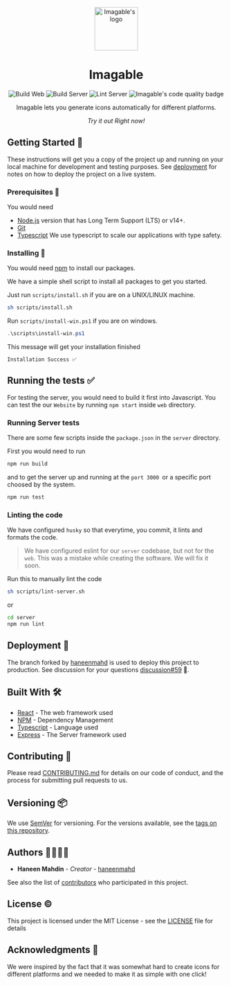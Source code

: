 <div align="center">
    <img height="100px" src="https://github.com/imagable/imagable/blob/main/resources/logo.png" alt="Imagable's logo" />
    <h1>Imagable</h1>
    <img src="https://github.com/imagable/imagable/actions/workflows/build-web.yml/badge.svg" alt="Build Web" />
    <img src="https://github.com/imagable/imagable/actions/workflows/build-server.yml/badge.svg" alt="Build Server" />
    <img src="https://github.com/imagable/imagable/actions/workflows/lint-server.yml/badge.svg" alt="Lint Server" />
    <img src="https://www.codefactor.io/repository/github/imagable/imagable/badge" alt="Imagable's code quality badge" />
    <p>Imagable lets you generate icons automatically for different platforms.</p>
    <i>Try it out Right now!</i>
</div>

## Getting Started 🤘

These instructions will get you a copy of the project up and running on your local machine for development and testing purposes. See [deployment](https://github.com/imagable/imagable#deployment-) for notes on how to deploy the project on a live system.

### Prerequisites 👀

You would need

- [Node.js](https://nodejs.org) version that has Long Term Support (LTS) or v14+.
- [Git](https://git-scm.org)
- [Typescript](https://typescript.org) We use typescript to scale our applications with type safety.

### Installing 🚀

You would need [npm](https://npmjs.org) to install our packages.

We have a simple shell script to install all packages to get you started.

Just run `scripts/install.sh` if you are on a UNIX/LINUX machine.

```sh
sh scripts/install.sh
```

Run `scripts/install-win.ps1` if you are on windows.

```ps1
.\scripts\install-win.ps1
```

This message will get your installation finished

```
Installation Success ✅
```

## Running the tests ✅

For testing the server, you would need to build it first into Javascript. You can test the our `Website` by running `npm start` inside `web` directory.

### Running Server tests

There are some few scripts inside the `package.json` in the `server` directory.

First you would need to run

```sh
npm run build
```

and to get the server up and running at the `port 3000 `or a specific port choosed by the system.

```sh
npm run test
```

### Linting the code

We have configured `husky` so that everytime, you commit, it lints and formats the code.

> We have configured eslint for our `server` codebase, but not for the `web`. This was a mistake while creating the software. We will fix it soon.

Run this to manually lint the code

```sh
sh scripts/lint-server.sh
```

or

```sh
cd server
npm run lint
```

## Deployment 🔨

The branch forked by [haneenmahd](https://github.com/haneenmahd/imagable/tree/master) is used to deploy this project to production. See discussion for your questions [discussion#59](https://github.com/imagable/imagable/discussions/59) 💬.

## Built With 🛠

- [React](https://reactjs.org) - The web framework used
- [NPM](https://npmjs.org) - Dependency Management
- [Typescript](https://typescript.org) - Language used
- [Express](https://expressjs.org) - The Server framework used

## Contributing 👋

Please read [CONTRIBUTING.md](https://github.com/imagable/imagable/blob/main/CONTRIBUTING.md) for details on our code of conduct, and the process for submitting pull requests to us.

## Versioning 📦

We use [SemVer](http://semver.org/) for versioning. For the versions available, see the [tags on this repository](https://github.com/your/project/tags).

## Authors 🧑‍💻👩‍💻

- **Haneen Mahdin** - _Creator_ - [haneenmahd](https://github.com/haneenmahd)

See also the list of [contributors](https://github.com/imagable/imagable/blob/main/AUTHORS) who participated in this project.

## License ©

This project is licensed under the MIT License - see the [LICENSE](https://github.com/imagable/imagable/blob/main/LICENSE) file for details

## Acknowledgments 🔖

We were inspired by the fact that it was somewhat hard to create icons for different platforms and we needed to make it as simple with one click!
